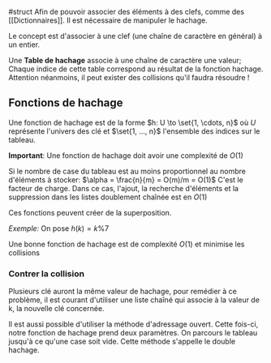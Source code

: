 #struct 
Afin de pouvoir associer des éléments à des clefs, comme des [[Dictionnaires]]. Il est nécessaire de manipuler le hachage.

Le concept est d'associer à une clef (une chaîne de caractère en général) à un entier.

Une **Table de hachage** associe à une chaîne de caractère une valeur; Chaque indice de cette table correspond au résultat de la fonction hachage. 
Attention néanmoins, il peut exister des collisions qu'il faudra résoudre !

## Fonctions de hachage
Une fonction de hachage est de la forme $h: U \to \set{1, \cdots, n}$ où $U$ représente l'univers des clé et $\set{1, ..., n}$ l'ensemble des indices sur le tableau.

**Important**: Une fonction de hachage doit avoir une complexité de $O(1)$

Si le nombre de case du tableau est au moins proportionnel au nombre d'éléments à stocker: $\alpha = \frac{n}{m} = O(m)/m = O(1)$ C'est le facteur de charge.
Dans ce cas, l'ajout, la recherche d'éléments et la suppression dans les listes doublement chaînée est en $O(1)$

Ces fonctions peuvent créer de la superposition.

*Exemple:*
On pose $h(k) = k\%7$

Une bonne fonction de hachage est de complexité $O(1)$ et minimise les collisions

### Contrer la collision
Plusieurs clé auront la même valeur de hachage, pour remédier à ce problème, il est courant d'utiliser une liste chaîné qui associe à la valeur de k, la nouvelle clé concernée.

Il est aussi possible d'utiliser la méthode d'adressage ouvert. Cette fois-ci, notre fonction de hachage prend deux paramètres. On parcours le tableau jusqu'à ce qu'une case soit vide. Cette méthode s'appelle le double hachage.
